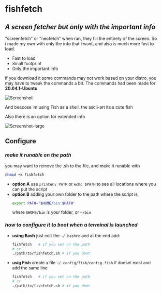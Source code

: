 # fishfetch
## _A screen fetcher but only with the important info_

"screenfetch" or "neofetch" when ran, they fill the entirety of the screen. So i made my own with only the info that i want, and also is much more fast to load.

- Fast to load
- Small footprint
- Only the important info

if you download it some commands may not work based on your distro, you may have to tweak the commands a bit. The commands had been made for **20.04.1-Ubuntu**

![Screenshot](https://github.com/encarbassot/fishfetch/blob/main/screenshot.png)

And beacose im using Fish as a shell, the ascii-art its a cute fish

Also there is an option for extended info

![Screenshot-large](https://github.com/encarbassot/fishfetch/blob/main/screenshot-large.png)


## Configure

### *make it runable on the path*

you may want to remove the .sh to the file, and make it runable with
```sh
chmod +x fishfetch
```

- **option A**
use `printenv PATH` or `echo $PATH` to see all locations where you can put the script
- **option B**
adding your own folder to the path where the script is.
    ```sh
    export PATH="$HOME/bin:$PATH"
    ```
    where `$HOME/bin` is your folder, or `~/bin`
    
### _how to configure it to boot when a terminal is launched_
- **using Bash**
just edit the `~/.bashrc` and at the end add:
    ```sh
    fishfetch   # if you set on the path
    # or
    ./path/to/fishfetch.sh # if you dont
    ```
- **usig Fish**
create a file `~/.config/fish/config.fish` if doesnt exist and add the same line
    ```sh
    fishfetch   # if you set on the path
    # or
    ./path/to/fishfetch.sh # if you dont
    ```
    
